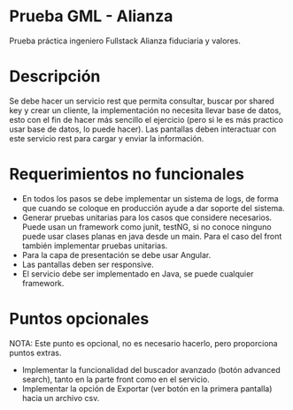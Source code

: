 # Prueba GML - Alianza
Prueba práctica ingeniero Fullstack Alianza fiduciaria y valores.

# Descripción 

Se debe hacer un servicio rest que permita consultar, buscar por shared key y crear un cliente, la implementación no necesita llevar base de datos, esto con el fin de hacer más sencillo el ejercicio (pero si le es más practico usar base de datos, lo puede hacer). Las pantallas deben interactuar con este servicio rest para cargar y enviar la información.
# Requerimientos no funcionales 
- En todos los pasos se debe implementar un sistema de logs, de forma que cuando se coloque en producción ayude a dar soporte del sistema.
- Generar pruebas unitarias para los casos que considere necesarios. Puede usan un framework como junit, testNG, si no conoce ninguno puede usar clases planas en java desde un main. Para el caso del front también implementar pruebas unitarias.
- Para la capa de presentación se debe usar Angular.
- Las pantallas deben ser responsive.
- El servicio debe ser implementado en Java, se puede cualquier framework.
# Puntos opcionales
NOTA: Este punto es opcional, no es necesario hacerlo, pero proporciona puntos extras.
- Implementar la funcionalidad del buscador avanzado (botón advanced search), tanto en la parte front como en el servicio.
- Implementar la opción de Exportar (ver botón en la primera pantalla) hacia un archivo csv. 
